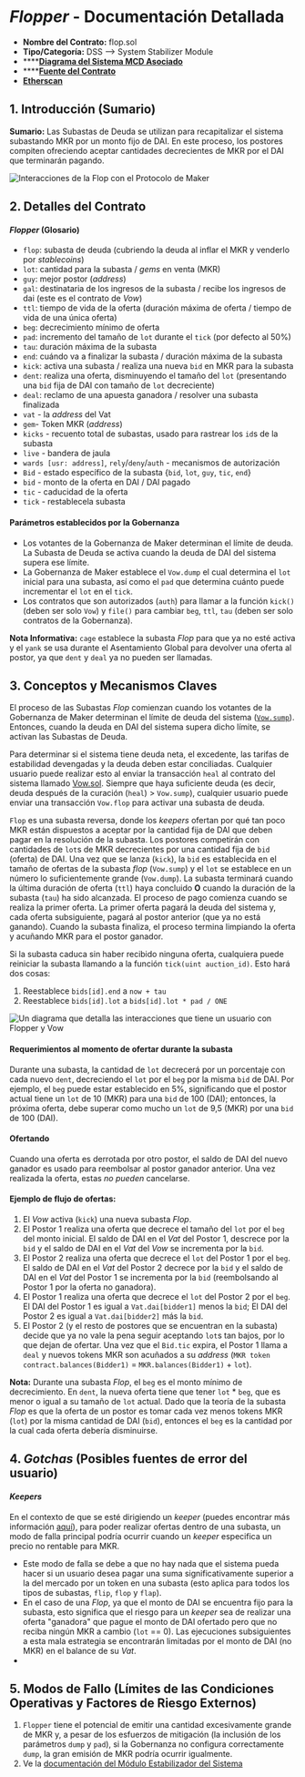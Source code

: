 # _Flopper_ - Documentación Detallada

* **Nombre del Contrato:** flop.sol
* **Tipo/Categoría:** DSS —> System Stabilizer Module
* ****[**Diagrama del Sistema MCD Asociado**](https://github.com/makerdao/dss/wiki)
* ****[**Fuente del Contrato**](https://github.com/makerdao/dss/blob/master/src/flop.sol)
* ****[**Etherscan**](https://etherscan.io/address/0xa41b6ef151e06da0e34b009b86e828308986736d#code)****

## 1. Introducción (Sumario)

**Sumario:** Las Subastas de Deuda se utilizan para recapitalizar el sistema subastando MKR por un monto fijo de DAI. En este proceso, los postores compiten ofreciendo aceptar cantidades decrecientes de MKR por el DAI que terminarán pagando.

![Interacciones de la _Flop_ con el Protocolo de Maker](https://github.com/makerdao/mcd-docs-content/raw/master/.gitbook/assets/Screen%20Shot%202019-11-17%20at%202.15.41%20PM.png)

## 2. Detalles del Contrato

#### _Flopper_ (Glosario)

* `flop`: subasta de deuda (cubriendo la deuda al inflar el MKR y venderlo por _stablecoins_)
* `lot`: cantidad para la subasta / _gems_ en venta (MKR)
* `guy`: mejor postor (_address_)
* `gal`: destinataria de los ingresos de la subasta / recibe los ingresos de dai (este es el contrato de _Vow_)
* `ttl`: tiempo de vida de la oferta (duración máxima de oferta / tiempo de vida de una única oferta)
* `beg`: decrecimiento mínimo de oferta
* `pad`: incremento del tamaño de `lot` durante el `tick` (por defecto al 50%)
* `tau`: duración máxima de la subasta
* `end`: cuándo va a finalizar la subasta / duración máxima de la subasta
* `kick`: activa una subasta / realiza una nueva `bid` en MKR para la subasta
* `dent`: realiza una oferta, disminuyendo el tamaño del `lot` (presentando una `bid` fija de DAI con tamaño de `lot` decreciente)
* `deal`: reclamo de una apuesta ganadora / resolver una subasta finalizada
* `vat` - la _address_ del Vat
* `gem`- Token MKR (_address_)
* `kicks` - recuento total de subastas, usado para rastrear los `id`s de la subasta
* `live` - bandera de jaula
* `wards [usr: address]`, `rely`/`deny`/`auth` - mecanismos de autorización
* `Bid` - estado específico de la subasta {`bid`, `lot`, `guy`, `tic`, `end`}
* `bid` - monto de la oferta en DAI / DAI pagado
* `tic` - caducidad de la oferta
* `tick` - restablecela subasta

#### **Parámetros establecidos por la Gobernanza**

* Los votantes de la Gobernanza de Maker determinan el límite de deuda. La Subasta de Deuda se activa cuando la deuda de DAI del sistema supera ese límite.
* La Gobernanza de Maker establece el `Vow.dump` el cual determina el `lot` inicial para una subasta, así como el `pad` que determina cuánto puede incrementar el `lot` en el `tick`.
* Los contratos que son autorizados (`auth`) para llamar a la función `kick()` (deben ser solo `Vow`) y `file()` para cambiar `beg`, `ttl`, `tau` (deben ser solo contratos de la Gobernanza).

**Nota Informativa:** `cage` establece la subasta _Flop_ para que ya no esté activa y el `yank` se usa durante el Asentamiento Global para devolver una oferta al postor, ya que `dent` y `deal` ya no pueden ser llamadas.

## 3. Conceptos y Mecanismos Claves

El proceso de las Subastas _Flop_ comienzan cuando los votantes de la Gobernanza de Maker determinan el límite de deuda del sistema ([`Vow.sump`](https://docs.makerdao.com/smart-contract-modules/system-stabilizer-module/vow-detailed-documentation#auctions-esp)). Entonces, cuando la deuda en DAI del sistema supera dicho límite, se activan las Subastas de Deuda.

Para determinar si el sistema tiene deuda neta, el excedente, las tarifas de estabilidad devengadas y la deuda deben estar conciliadas. Cualquier usuario puede realizar esto al enviar la transacción `heal` al contrato del sistema llamado [Vow.sol](https://github.com/makerdao/dss/blob/master/src/vow.sol). Siempre que haya suficiente deuda (es decir, deuda después de la curación (`heal`) > `Vow.sump`), cualquier usuario puede enviar una transacción `Vow.flop` para activar una subasta de deuda.

`Flop` es una subasta reversa, donde los _keepers_ ofertan por qué tan poco MKR están dispuestos a aceptar por la cantidad fija de DAI que deben pagar en la resolución de la subasta. Los postores competirán con cantidades de `lot`s de MKR decrecientes por una cantidad fija de `bid` (oferta) de DAI. Una vez que se lanza (`kick`), la `bid` es establecida en el tamaño de ofertas de la subasta _flop_ (`Vow.sump`) y el `lot` se establece en un número lo suficientemente grande (`Vow.dump`). La subasta terminará cuando la última duración de oferta (`ttl`) haya concluido **O** cuando la duración de la subasta (`tau`) ha sido alcanzada. El proceso de pago comienza cuando se realiza la primer oferta. La primer oferta pagará la deuda del sistema y, cada oferta subsiguiente, pagará al postor anterior (que ya no está ganando). Cuando la subasta finaliza, el proceso termina limpiando la oferta y acuñando MKR para el postor ganador.

Si la subasta caduca sin haber recibido ninguna oferta, cualquiera puede reiniciar la subasta llamando a la función `tick(uint auction_id)`. Esto hará dos cosas:

1. Reestablece `bids[id].end` a `now + tau`
2. Reestablece `bids[id].lot` a `bids[id].lot * pad / ONE`

![Un diagrama que detalla las interacciones que tiene un usuario con _Flopper_ y _Vow_](https://i.imgur.com/ZWQVXVy.png)

#### **Requerimientos al momento de ofertar durante la subasta**

Durante una subasta, la cantidad de `lot` decrecerá por un porcentaje con cada nuevo `dent`, decreciendo el `lot` por el `beg` por la misma `bid` de DAI. Por ejemplo, el `beg` puede estar establecido en 5%, significando que el postor actual tiene un `lot` de 10 (MKR) para una `bid` de 100 (DAI); entonces, la próxima oferta, debe superar como mucho un `lot` de 9,5 (MKR) por una `bid` de 100 (DAI).

#### **Ofertando**

Cuando una oferta es derrotada por otro postor, el saldo de DAI del nuevo ganador es usado para reembolsar al postor ganador anterior. Una vez realizada la oferta, estas *no pueden* cancelarse.

#### Ejemplo de **flujo de ofertas**:

1. El _Vow_ activa (`kick`) una nueva subasta _Flop_.
2. El Postor 1 realiza una oferta que decrece el tamaño del `lot` por el `beg` del monto inicial. El saldo de DAI en el _Vat_ del Postor 1, descrece por la `bid` y el saldo de DAI en el _Vat_ del _Vow_ se incrementa por la `bid`.
3. El Postor 2 realiza una oferta que decrece el `lot` del Postor 1 por el `beg`. El saldo de DAI en el _Vat_ del Postor 2 decrece por la `bid` y el saldo de DAI en el _Vat_ del Postor 1 se incrementa por la `bid` (reembolsando al Postor 1 por la oferta no ganadora).
4. El Postor 1 realiza una oferta que decrece el `lot` del Postor 2 por el `beg`. El DAI del Postor 1 es igual a `Vat.dai[bidder1]` menos la `bid`; El DAI del Postor 2 es igual a `Vat.dai[bidder2]` más la `bid`.
5. El Postor 2 (y el resto de postores que se encuentran en la subasta) decide que ya no vale la pena seguir aceptando `lot`s tan bajos, por lo que dejan de ofertar. Una vez que el `Bid.tic` expira, el Postor 1 llama a `deal` y nuevos tokens MKR son acuñados a su _address_ (`MKR token contract.balances(Bidder1)` = `MKR.balances(Bidder1)` + `lot`).

**Nota:** Durante una subasta _Flop_, el `beg` es el monto mínimo de decrecimiento. En `dent`, la nueva oferta tiene que tener `lot` \* `beg`, que es menor o igual a su tamaño de `lot` actual. Dado que la teoría de la subasta _Flop_ es que la oferta de un postor es tomar cada vez menos tokens MKR (`lot`) por la misma cantidad de DAI (`bid`), entonces el `beg` es la cantidad por la cual cada oferta debería disminuirse.

## 4. _Gotchas_ (Posibles fuentes de error del usuario)

#### **_Keepers_**

En el contexto de que se esté dirigiendo un _keeper_ (puedes encontrar más información [aquí](https://github.com/makerdao/developerguides/tree/master/keepers)), para poder realizar ofertas dentro de una subasta, un modo de falla principal podría ocurrir cuando un _keeper_ especifica un precio no rentable para MKR.

* Este modo de falla se debe a que no hay nada que el sistema pueda hacer si un usuario desea pagar una suma significativamente superior a la del mercado por un token en una subasta (esto aplica para todos los tipos de subastas, `flip`, `flop` y `flap`).
* En el caso de una _Flop_, ya que el monto de DAI se encuentra fijo para la subasta, esto significa que el riesgo para un _keeper_ sea de realizar una oferta "ganadora" que pague el monto de DAI ofertado pero que no reciba ningún MKR a cambio (`lot` == 0). Las ejecuciones subsiguientes a esta mala estrategia se encontrarán limitadas por el monto de DAI (no MKR) en el balance de su _Vat_.
* 
## 5. Modos de Fallo (Límites de las Condiciones Operativas y Factores de Riesgo Externos)

1. `Flopper` tiene el potencial de emitir una cantidad excesivamente grande de MKR y, a pesar de los esfuerzos de mitigación (la inclusión de los parámetros `dump` y `pad`), si la Gobernanza no configura correctamente `dump`, la gran emisión de MKR podría ocurrir igualmente.
2. Ve la [documentación del Módulo Estabilizador del Sistema](https://docs.makerdao.com/smart-contract-modules/system-stabilizer-module-esp)
